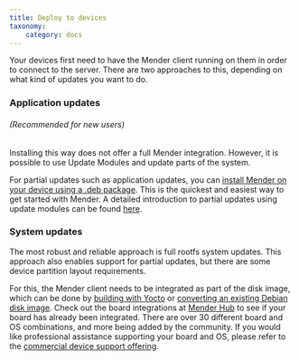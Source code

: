 ```yaml
---
title: Deploy to devices
taxonomy:
    category: docs
---
```


Your devices first need to have the Mender client running on them in order to connect to the server.
There are two approaches to this, depending on what kind of updates you want to do.

### Application updates

###### (Recommended for new users)

Installing this way does not offer a full Mender integration. However, it is possible to use Update Modules and update parts of the system.

For partial updates such as application updates, you can [install Mender on your device using a .deb package](../../client-configuration/installing#install-mender-provided-debian-package). This is the quickest and easiest way to get started with Mender. A detailed introduction to partial updates using update modules can be found [here](../../devices/update-modules).

### System updates

The most robust and reliable approach is full rootfs system updates. This approach also enables support for partial updates, but there are some device partition layout requirements.

For this, the Mender client needs to be integrated as part of the disk image, which can be done by [building with Yocto](../../devices/yocto-project) or [converting an existing Debian disk image](../../devices/debian-family). Check out the board integrations at [Mender Hub](https://hub.mender.io/c/board-integrations) to see if your board has already been integrated. There are over 30 different board and OS combinations, and more being added by the community. If you would like professional assistance supporting your board and OS, please refer to the [commercial device support offering](https://mender.io/product/board-support?target=_blank).
